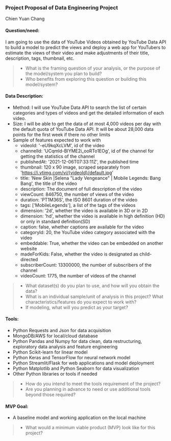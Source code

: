 ### Project Proposal of Data Engineering Project
Chien Yuan Chang
#### Question/need:
I am going to use the data of YouTube Videos obtained by YouTube Data API to build a model to predict the views and deploy a web app for YouTubers to estimate the views of their video and make adjustments of their title, description, tags, thumbnail, etc.

>* What is the framing question of your analysis, or the purpose of the model/system you plan to build?
>* Who benefits from exploring this question or building this model/system?

#### Data Description:
* Method: I will use YouTube Data API to search the list of certain categories and types of videos and get the detailed information of each video. 
* Size: I will be able to get the data of at most 4,000 videos per day with the default quota of YouTube Data API. It will be about 28,000 data points for the first week if there no other limits
* Sample of features expected to work with
    * videoId: '-eU9kqXcLVM', id of the video
    * channelId: 'UCqmld-BIYME2i_ooRTo1EOg', id of the channel for getting the statistics of the channel
    * publishedAt: '2021-12-06T07:33:11Z', the published time
    * thumbnail: 120 x 90 image, scraped separately from 'https://i.ytimg.com/vi/{videoId}/default.jpg'
    * title: 'New Skin |Selena "Lady Vengeance" | Mobile Legends: Bang Bang', the title of the video
    * description: The document of full description of the video
    * viewCount: 846750, the number of views of the video
    * duration: 'PT1M36S', the ISO 8601 duration of the video
    * tags: ['MobileLegends'], a list of the tags of the videos
    * dimension: '2d', whether the video is available in 3D or in 2D
    * dimension: 'hd', whether the video is available in high definition (HD) or only in standard definition(SD)
    * caption: false, whether captions are available for the video
    * categoryId: 20, the YouTube video category associated with the video
    * embeddable: True, whether the video can be embedded on another website
    * madeForKids: False, whether the video is designated as child-directed
    * subscriberCount: 13300000, the number of subscribers of the channel
    * videoCount: 1775, the number of videos of the channel

 
>* What dataset(s) do you plan to use, and how will you obtain the data?
>* What is an individual sample/unit of analysis in this project? What characteristics/features do you expect to work with?
>* If modeling, what will you predict as your target?

#### Tools:
* Python Requests and Json for data acquisition
* MongoDB/AWS for local/cloud database
* Python Pandas and Numpy for data clean, data restructuring, exploratory data analysis and feature engineering
* Python Scikit-learn for linear model
* Python Keras and TensorFlow for neural network model
* Python Streamlit/Flask for web applications and model deployment
* Python Matplotlib and Python Seaborn for data visualization
* Other Python libraries or tools if needed

>* How do you intend to meet the tools requirement of the project? 
>* Are you planning in advance to need or use additional tools beyond those required?

#### MVP Goal:
* A baseline model and working application on the local machine

>* What would a minimum viable product (MVP) look like for this project?
